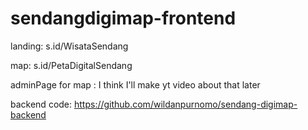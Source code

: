 # sendangdigimap-frontend

landing: s.id/WisataSendang

map: s.id/PetaDigitalSendang

adminPage for map : I think I'll make yt video about that later

backend code: https://github.com/wildanpurnomo/sendang-digimap-backend

